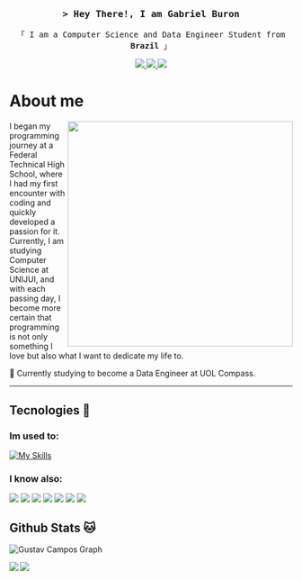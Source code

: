 <!-- Intro  -->
<h3 align="center">
        <samp>&gt; Hey There!, I am
                <b>Gabriel Buron</b>
        </samp>
</h3>

<p align="center"> 
  <samp>
    「 I am a Computer Science and Data Engineer Student from <b>Brazil</b> 」
    <br>
  </samp>
</p>

<p align="center">
  <a href="darkarontg@gmail.com" target="_blank">
    <img src="https://img.shields.io/badge/Gmail-D14836?style=for-the-badge&logo=gmail&logoColor=white"/>
  </a> 
  <a href="https://www.linkedin.com/in/gabriel-buron-706459236/" target="_blank">
    <img src="https://img.shields.io/badge/LinkedIn-0077B5?style=for-the-badge&logo=linkedin&logoColor=white"/>
  </a>
  <a href="https://github.com/YuzuruTK" target="_blank">
    <img src="https://img.shields.io/badge/github-%23121011.svg?style=for-the-badge&logo=github&logoColor=white"/>
  </a>  
</p>

# About me

<div>
  <img src="https://raw.githubusercontent.com/MicaelliMedeiros/micaellimedeiros/master/image/computer-illustration.png" min-width="400px" max-width="400px" width="400px" align="right">
</div>

<p align="left"> 
I began my programming journey at a Federal Technical High School, where I had my first encounter with coding and quickly developed a passion for it. <br>      Currently, I am studying Computer Science at UNIJUI, and with each passing day, I become more certain that programming is not only something I love but also what I want to dedicate my life to.
</p>

<p align="left">
  💼 Currently studying to become a Data Engineer at UOL Compass.
</p>

---

## Tecnologies 🔧

### Im used to:

[![My Skills](https://skillicons.dev/icons?i=py,dart,flutter,linux,git,vscode,discord,github,sqlite,java)](https://skillicons.dev)

### I know also:

<p>
  <img src='https://img.shields.io/badge/pandas-%23150458.svg?style=for-the-badge&logo=pandas&logoColor=white'>

  <img src='https://img.shields.io/badge/Matplotlib-%23ffffff.svg?style=for-the-badge&logo=Matplotlib&logoColor=black'>

  <img src="https://img.shields.io/badge/Fedora-294172?style=for-the-badge&logo=fedora&logoColor=white">
  
  <img src="https://img.shields.io/badge/Deepnote-3793EF?style=for-the-badge&logo=Deepnote&logoColor=white">

  <img src="https://img.shields.io/badge/dbeaver-382923?style=for-the-badge&logo=dbeaver&logoColor=white">

  <img src="https://img.shields.io/badge/MySQL-005C84?style=for-the-badge&logo=mysql&logoColor=white">
  
  <img src="https://img.shields.io/badge/Overleaf-47A141?style=for-the-badge&logo=Overleaf&logoColor=white">   
</p>

## Github Stats 🐱

![Gustav Campos Graph](https://github-readme-activity-graph.vercel.app/graph?username=YuzuruTK&custom_title=Gabriel%20Buron%20GitHub%20Activity%20Graph&bg_color=0D1117&color=7F3FBF&line=7F3FBF&point=7F3FBF&area_color=FFFFFF&title_color=FFFFFF&area=true)

<img align='left' src='https://github-readme-stats.vercel.app/api?username=YuzuruTK&show_icons=true&theme=tokyonight&layout=compact#gh-dark-mode-only'>

<div>
<img align='left' src='https://github-readme-stats.vercel.app/api/top-langs/?username=YuzuruTK&layout=compact&theme=tokyonight'>
</div>
